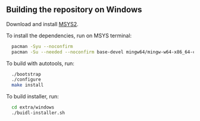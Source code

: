 ## Building the repository on Windows

Download and install [MSYS2](<http://www.msys2.org>).

To install the dependencies, run on MSYS terminal:

``` bash
  pacman -Syu --noconfirm
  pacman -Su --needed --noconfirm base-devel mingw64/mingw-w64-x86_64-cmake mingw64/mingw-w64-x86_64-ninja mingw64/mingw-w64-x86_64-automake glib2-devel mingw64/mingw-w64-x86_64-make mingw64/mingw-w64-x86_64-glib2 mingw64/mingw-w64-x86_64-libsoup mingw64/mingw-w64-x86_64-gtk3 mingw64/mingw-w64-x86_64-cairo mingw64/mingw-w64-x86_64-pango mingw-w64-x86_64-lua mingw64/mingw-w64-x86_64-gst-libav mingw64/mingw-w64-x86_64-gst-plugins-base mingw64/mingw-w64-x86_64-gst-plugins-good mingw64/mingw-w64-x86_64-gst-plugins-bad mingw-w64-x86_64-gst-plugins-ugly 
```

To build with autotools, run:

``` bash
  ./bootstrap
  ./configure
  make install
```

To build installer, run:

``` bash
  cd extra/windows
  ./buidl-installer.sh
```
